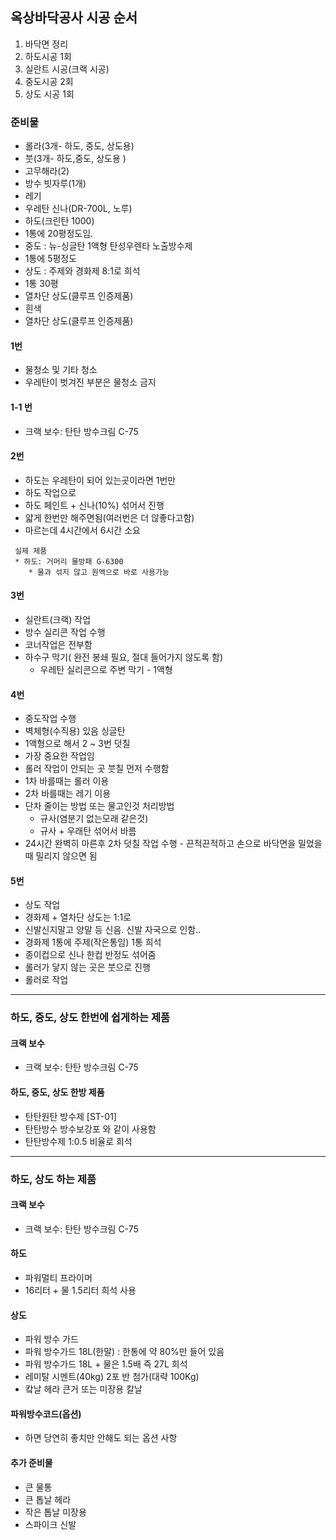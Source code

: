 ## 옥상바닥공사 시공 순서
1. 바닥면 정리
2. 하도시공 1회
3. 실란트 시공(크랙 시공)
4. 중도시공 2회
5. 상도 시공 1회

### 준비물
* 롤라(3개- 하도, 중도, 상도용)
* 붓(3개- 하도,중도, 상도용 )
* 고무해라(2)
* 방수 빗자루(1개)
* 레기
* 우레탄 신나(DR-700L, 노루)
* 하도(크린탄 1000)
 * 1통에 20평정도임. 
* 중도 : 뉴-싱글탄 1액형 탄성우렌타 노출방수제
 * 1통에 5평정도
* 상도 : 주제와 경화제 8:1로 희석
 * 1통 30평
 * 열차단 상도(클루프 인증제품)
 * 흰색
 * 열차단 상도(클루프 인증제품)

#### 1번
* 물청소 및 기타 청소
* 우레탄이 벗겨진 부분은 물청소 금지

#### 1-1 번
* 크랙 보수: 탄탄 방수크림 C-75

#### 2번
* 하도는 우레탄이 되어 있는곳이라면 1번만
* 하도 작업으로
* 하도 페인트 + 신나(10%) 섞어서 진행
* 얇게 한번만 해주면됨(여러번은 더 않좋다고함)
* 마르는데 4시간에서 6시간 소요

```
 실제 제품
 * 하도: 거머리 물방패 G-6300
    * 물과 섞지 않고 원액으로 바로 사용가능
```

#### 3번
* 실란트(크랙) 작업
* 방수 실리콘 작업 수행
* 코너작업은 전부함
* 하수구 막기( 완전 봉쇄 필요, 절대 들어가지 않도록 함)
  * 우레탄 실리콘으로 주변 막기 - 1액형 

#### 4번
* 중도작업 수행
* 벽체형(수직용)  있음 싱글탄
* 1액형으로 해서 2 ~ 3번 덧칠
* 가장 중요한 작업임
* 롤러 작업이 안되는 곳 붓칠 먼저 수행함
* 1차 바를때는 롤러 이용
* 2차 바를때는 레기 이용
* 단차 줄이는 방법 또는 물고인것 처리방법
  * 규사(염분기 없는모래 같은것)
  * 규사 + 우래탄 섞어서 바름
* 24시간 완벽히 마른후 2차 덧칠 작업 수행 - 끈적끈적하고 손으로 바닥면을 밀었을때 밀리지 않으면 됨

#### 5번
* 상도 작업  
* 경화제 + 열차단 상도는 1:1로
* 신발신지말고 양말 등 신음. 신발 자국으로 인함..
* 경화제 1통에 주제(작은통임) 1통 희석
* 종이컵으로 신나 한컵 반정도 섞어줌
* 롤러가 닿지 않는 곳은 붓으로 진행
* 롤러로 작업

------------------------------------------------------------------------------------------------------------------------------------
### 하도, 중도, 상도 한번에 쉽게하는 제품

#### 크랙 보수
* 크랙 보수: 탄탄 방수크림 C-75

#### 하도, 중도, 상도 한방 제품
* 탄탄원탄 방수제 [ST-01]
* 탄탄방수 방수보강포 와 같이 사용함
* 탄탄방수제 1:0.5 비율로 희석


------------------------------------------------------------------------------------------------------------------------------------
### 하도, 상도 하는 제품

#### 크랙 보수
* 크랙 보수: 탄탄 방수크림 C-75

#### 하도
* 파워멀티 프라이머 
* 16리터 + 물 1.5리터 희석 사용

#### 상도
* 파워 방수 가드
* 파워 방수가드 18L(한말) : 한통에 약 80%만 들어 있음
* 파워 방수가드 18L + 물은 1.5배 즉 27L 희석
* 레미탈 시멘트(40kg) 2포 반 첨가(대략 100Kg)
* 캌날 헤라 큰거 또는 미장용 칼날

#### 파워방수코드(옵션)
* 하면 당연히 좋치만 안해도 되는 옵션 사항

#### 추가 준비물
* 큰 물통
* 큰 톱날 헤라
* 작은 톱날 미장용
* 스파이크 신발
